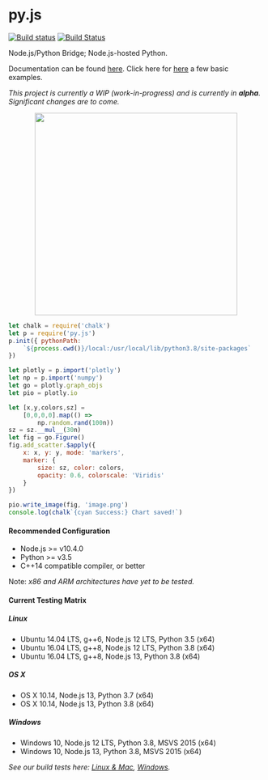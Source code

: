 # py.js

[![Build status](https://ci.appveyor.com/api/projects/status/e21hoqmy6lgre65w/branch/testing?svg=true)](https://ci.appveyor.com/project/savearray2/py-js/branch/testing) [![Build Status](https://travis-ci.org/savearray2/py.js.svg?branch=master)](https://travis-ci.org/savearray2/py.js)

Node.js/Python Bridge; Node.js-hosted Python.

Documentation can be found [here](https://savearray2.github.io/py.js/).
Click here for [here](examples/README.md) a few basic examples.

*This project is currently a WIP (work-in-progress) and is currently in **alpha**. Significant changes are to come.*

<p align="center"><img src="https://savearray2.github.io/py.js/static/1.png" height="400" /></p>

```js
let chalk = require('chalk')
let p = require('py.js')
p.init({ pythonPath: 
	`${process.cwd()}/local:/usr/local/lib/python3.8/site-packages`
})

let plotly = p.import('plotly')
let np = p.import('numpy')
let go = plotly.graph_objs
let pio = plotly.io

let [x,y,colors,sz] = 
	[0,0,0,0].map(() => 
		np.random.rand(100n))
sz = sz.__mul__(30n)
let fig = go.Figure()
fig.add_scatter.$apply({
	x: x, y: y, mode: 'markers',
	marker: {
		size: sz, color: colors,
		opacity: 0.6, colorscale: 'Viridis'
	}
})

pio.write_image(fig, 'image.png')
console.log(chalk`{cyan Success:} Chart saved!`)
```

#### Recommended Configuration

* Node.js >= v10.4.0
* Python >= v3.5
* C++14 compatible compiler, or better

Note: *x86 and ARM architectures have yet to be tested.*

#### Current Testing Matrix

##### Linux
* Ubuntu 14.04 LTS, g++6, Node.js 12 LTS, Python 3.5 (x64)
* Ubuntu 16.04 LTS, g++8, Node.js 12 LTS, Python 3.8 (x64)
* Ubuntu 16.04 LTS, g++8, Node.js 13, Python 3.8 (x64)

##### OS X
* OS X 10.14, Node.js 13, Python 3.7 (x64)
* OS X 10.14, Node.js 13, Python 3.8 (x64)

##### Windows
* Windows 10, Node.js 12 LTS, Python 3.8, MSVS 2015 (x64)
* Windows 10, Node.js 13, Python 3.8, MSVS 2015 (x64)

*See our build tests here: [Linux & Mac](https://travis-ci.org/savearray2/py.js), [Windows](https://ci.appveyor.com/project/savearray2/py-js).*

